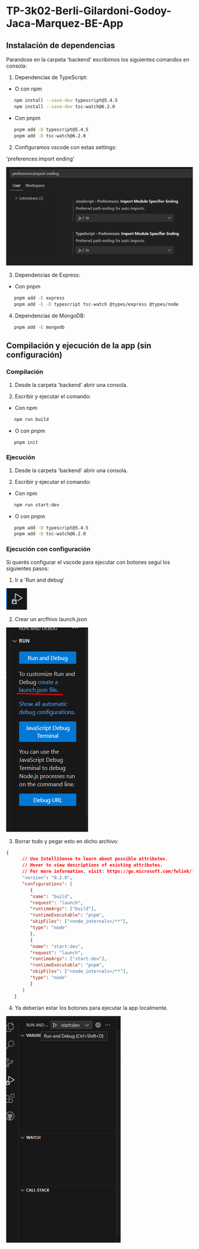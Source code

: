 # TP-3k02-Berli-Gilardoni-Godoy-Jaca-Marquez-BE-App

## Instalación de dependencias
Parandose en la carpeta 'backend' escribimos los siguientes comandos en consola:

1. Dependencias de TypeScript:

* O con npm
```bash
   npm install --save-dev typescript@5.4.5
   npm install --save-dev tsc-watch@6.2.0
```
* Con pnpm
```bash
   pnpm add -D typescript@5.4.5
   pnpm add -D tsc-watch@6.2.0
```
2. Configuramos vscode con estas settings:
   
'preferences:import ending'

![alt text](img/image4.png)

3. Dependencias de Express:
* Con pnpm
```bash
   pnpm add -E express
   pnpm add -E -D typescript tsc-watch @types/express @types/node
```

4. Dependencias de MongoDB:
```bash
   pnpm add -E mongodb
```

## Compilación y ejecución de la app (sin configuración)
### Compilación
1. Desde la carpeta 'backend' abrir una consola.

2. Escribir y ejecutar el comando: 

* Con npm
```bash
   npm run build
```
* O con pnpm
```bash
   pnpm init
```

### Ejecución
1. Desde la carpeta 'backend' abrir una consola.

2. Escribir y ejecutar el comando: 

* Con npm
```bash
   npm run start:dev
```
* O con pnpm
```bash
   pnpm add -D typescript@5.4.5
   pnpm add -D tsc-watch@6.2.0
```

### Ejecución con configuración
Si querés configurar el vscode para ejecutar con botones seguí los siguientes pasos:

1. Ir a 'Run and debug'

![alt text](img/image.png)

2. Crear un arcfhivo launch.json
   
![alt text](img/image-1.png)

3. Borrar todo y pegar esto en dicho archivo:
```json
{
      // Use IntelliSense to learn about possible attributes.
      // Hover to view descriptions of existing attributes.
      // For more information, visit: https://go.microsoft.com/fwlink/?linkid=830387
      "version": "0.2.0",
      "configurations": [
         {
         "name": "build",
         "request": "launch",
         "runtimeArgs": ["build"],
         "runtimeExecutable": "pnpm",
         "skipFiles": ["<node_internals>/**"],
         "type": "node"
         },
         {
         "name": "start:dev",
         "request": "launch",
         "runtimeArgs": ["start:dev"],
         "runtimeExecutable": "pnpm",
         "skipFiles": ["<node_internals>/**"],
         "type": "node"
         }
      ]
   }
```
4. Ya deberían estar los botones para ejecutar la app localmente.
   
![alt text](img/image-2.png)
